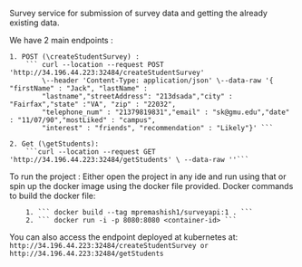 Survey service for submission of survey data and getting the already existing data.

We have 2 main endpoints :

    1. POST (\createStudentSurvey) :
        ``` curl --location --request POST 'http://34.196.44.223:32484/createStudentSurvey' 
            \--header 'Content-Type: application/json' \--data-raw '{ "firstName" : "Jack", "lastName" : 
            "lastname","streetAddress": "213dsada","city" : "Fairfax","state" :"VA", "zip" : "22032", 
            "telephone_num" : "21379819831","email" : "sk@gmu.edu","date" : "11/07/90","mostLiked" : "campus",
            "interest" : "friends", "recommendation" : "Likely"}' ```
    
    2. Get (\getStudents):
        ```curl --location --request GET 'http://34.196.44.223:32484/getStudents' \ --data-raw ''```

To run the project :
    Either open the project in any ide and run using that or spin up the docker image using the docker file provided.
    Docker commands to build the docker file:
            
        1. ``` docker build --tag mpremashish1/surveyapi:1 . ```
        2. ``` docker run -i -p 8080:8080 <container-id> ```

You can also access the endpoint deployed at kubernetes at:
```http://34.196.44.223:32484/createStudentSurvey or http://34.196.44.223:32484/getStudents``` 
